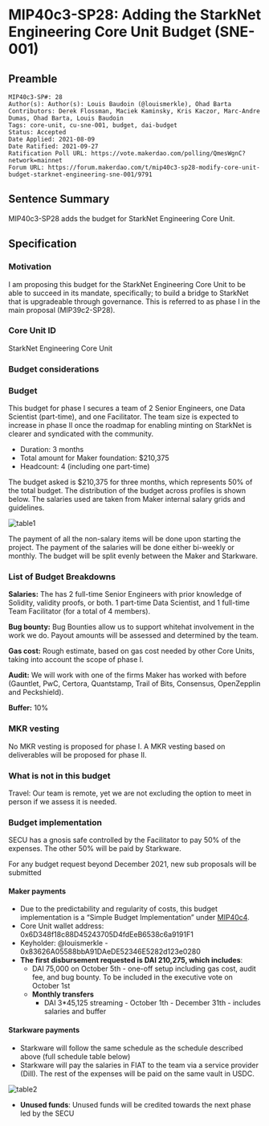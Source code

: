 # MIP40c3-SP28: Adding the StarkNet Engineering Core Unit Budget (SNE-001)

## Preamble

```
MIP40c3-SP#: 28
Author(s): Author(s): Louis Baudoin (@louismerkle), Ohad Barta
Contributors: Derek Flossman, Maciek Kaminsky, Kris Kaczor, Marc-Andre Dumas, Ohad Barta, Louis Baudoin
Tags: core-unit, cu-sne-001, budget, dai-budget
Status: Accepted
Date Applied: 2021-08-09
Date Ratified: 2021-09-27
Ratification Poll URL: https://vote.makerdao.com/polling/QmesWgnC?network=mainnet
Forum URL: https://forum.makerdao.com/t/mip40c3-sp28-modify-core-unit-budget-starknet-engineering-sne-001/9791
```

## Sentence Summary

MIP40c3-SP28 adds the budget for StarkNet Engineering Core Unit.

## Specification

### Motivation

I am proposing this budget for the StarkNet Engineering Core Unit to be able to succeed in its mandate, specifically; to build a bridge to StarkNet that is upgradeable through governance. This is referred to as phase I in the main proposal (MIP39c2-SP28).

### Core Unit ID

StarkNet Engineering Core Unit

### Budget considerations

### Budget

This budget for phase I secures a team of 2 Senior Engineers, one Data Scientist (part-time), and one Facilitator. The team size is expected to increase in phase II once the roadmap for enabling minting on StarkNet is clearer and syndicated with the community.

* Duration: 3 months
* Total amount for Maker foundation: $210,375
* Headcount: 4 (including one part-time)

The budget asked is $210,375 for three months, which represents 50% of the total budget. The distribution of the budget across profiles is shown below. The salaries used are taken from Maker internal salary grids and guidelines.

![table1](https://github.com/makerdao/mips/blob/master/MIP40/MIP40c3-Subproposals/supporting_materials/MIP40c3-SP28/table1.png)

The payment of all the non-salary items will be done upon starting the project. The payment of the salaries will be done either bi-weekly or monthly. The budget will be split evenly between the Maker and Starkware.

### List of Budget Breakdowns

**Salaries:** The has 2 full-time Senior Engineers with prior knowledge of Solidity, validity proofs, or both. 1 part-time Data Scientist, and 1 full-time Team Facilitator (for a total of 4 members).

**Bug bounty:** Bug Bounties allow us to support whitehat involvement in the work we do. Payout amounts will be assessed and determined by the team.

**Gas cost:** Rough estimate, based on gas cost needed by other Core Units, taking into account the scope of phase I.

**Audit:** We will work with one of the firms Maker has worked with before (Gauntlet, PwC, Certora, Quantstamp, Trail of Bits, Consensus, OpenZepplin and Peckshield).

**Buffer:** 10%

### MKR vesting

No MKR vesting is proposed for phase I. A MKR vesting based on deliverables will be proposed for phase II.

### What is not in this budget

Travel: Our team is remote, yet we are not excluding the option to meet in person if we assess it is needed.

### Budget implementation

SECU has a gnosis safe controlled by the Facilitator to pay 50% of the expenses. The other 50% will be paid by Starkware.

For any budget request beyond December 2021, new sub proposals will be submitted

#### Maker payments

* Due to the predictability and regularity of costs, this budget implementation is a “Simple Budget Implementation” under [MIP40c4](https://github.com/makerdao/mips/blob/master/MIP40/mip40.md#mip40c4-budget-implementation-details).
* Core Unit wallet address: 0x6D348f18c88D45243705D4fdEeB6538c6a9191F1
* Keyholder: @louismerkle - 0x83626A05588bbA91DAeDE52346E5282d123e0280
* **The first disbursement requested is DAI 210,275, which includes**:
	* DAI 75,000 on October 5th - one-off setup including gas cost, audit fee, and bug bounty. To be included in the executive vote on October 1st
	* **Monthly transfers**
		* DAI 3*45,125 streaming - October 1th - December 31th - includes salaries and buffer

#### Starkware payments

* Starkware will follow the same schedule as the schedule described above (full schedule table below)
* Starkware will pay the salaries in FIAT to the team via a service provider (Dill). The rest of the expenses will be paid on the same vault in USDC.

![table2](https://github.com/makerdao/mips/blob/master/MIP40/MIP40c3-Subproposals/supporting_materials/MIP40c3-SP28/table2.png)

* **Unused funds**: Unused funds will be credited towards the next phase led by the SECU
